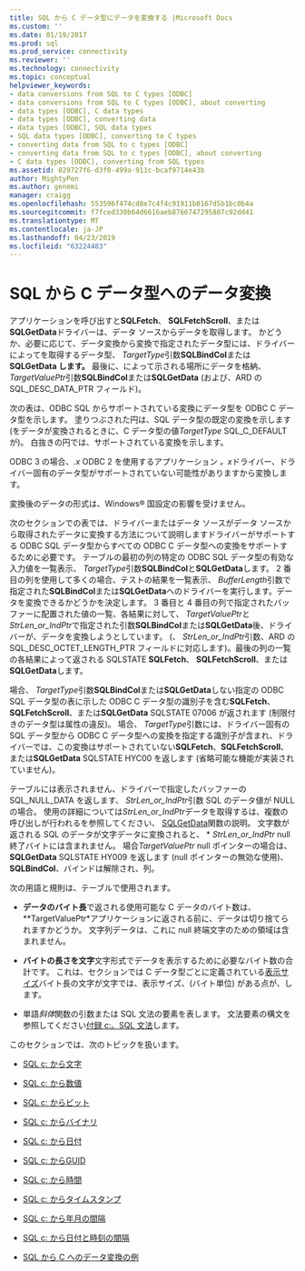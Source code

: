 ```yaml
---
title: SQL から C データ型にデータを変換する |Microsoft Docs
ms.custom: ''
ms.date: 01/19/2017
ms.prod: sql
ms.prod_service: connectivity
ms.reviewer: ''
ms.technology: connectivity
ms.topic: conceptual
helpviewer_keywords:
- data conversions from SQL to C types [ODBC]
- data conversions from SQL to C types [ODBC], about converting
- data types [ODBC], C data types
- data types [ODBC], converting data
- data types [ODBC], SQL data types
- SQL data types [ODBC], converting to C types
- converting data from SQL to c types [ODBC]
- converting data from SQL to c types [ODBC], about converting
- C data types [ODBC], converting from SQL types
ms.assetid: 029727f6-d3f0-499a-911c-bcaf9714e43b
author: MightyPen
ms.author: genemi
manager: craigg
ms.openlocfilehash: 553596f474cd8e7c4f4c91911b0167d5b1bc0b4a
ms.sourcegitcommit: f7fced330b64d6616aeb8766747295807c92dd41
ms.translationtype: MT
ms.contentlocale: ja-JP
ms.lasthandoff: 04/23/2019
ms.locfileid: "63224483"
---
```

# <a name="converting-data-from-sql-to-c-data-types"></a>SQL から C データ型へのデータ変換
アプリケーションを呼び出すと**SQLFetch**、 **SQLFetchScroll**、または**SQLGetData**ドライバーは、データ ソースからデータを取得します。 かどうか、必要に応じて、データ変換から変換で指定されたデータ型には、ドライバーによってを取得するデータ型、 *TargetType*引数**SQLBindCol**または**SQLGetData します。** 最後に、によって示される場所にデータを格納、 *TargetValuePtr*引数**SQLBindCol**または**SQLGetData** (および、ARD の SQL_DESC_DATA_PTR フィールド)。  
  
 次の表は、ODBC SQL からサポートされている変換にデータ型を ODBC C データ型を示します。 塗りつぶされた円は、SQL データ型の既定の変換を示します (をデータが変換されるときに、C データ型の値*TargetType* SQL_C_DEFAULT が)。 白抜きの円では、サポートされている変換を示します。  
  
 ODBC 3 の場合、*.x* ODBC 2 を使用するアプリケーション *。x*ドライバー、ドライバー固有のデータ型がサポートされていない可能性がありますから変換します。  
  
 変換後のデータの形式は、Windows® 国設定の影響を受けません。  
  
 次のセクションでの表では、ドライバーまたはデータ ソースがデータ ソースから取得されたデータに変換する方法について説明しますドライバーがサポートする ODBC SQL データ型からすべての ODBC C データ型への変換をサポートするために必要です。 テーブルの最初の列の特定の ODBC SQL データ型の有効な入力値を一覧表示、 *TargetType*引数**SQLBindCol**と**SQLGetData**します。 2 番目の列を使用して多くの場合、テストの結果を一覧表示、 *BufferLength*引数で指定された**SQLBindCol**または**SQLGetData**へのドライバーを実行します。データを変換できるかどうかを決定します。 3 番目と 4 番目の列で指定されたバッファーに配置された値の一覧、各結果に対して、 *TargetValuePtr*と*StrLen_or_IndPtr*で指定された引数**SQLBindCol**または**SQLGetData**後、ドライバーが、データを変換しようとしています。 (、 *StrLen_or_IndPtr*引数、ARD の SQL_DESC_OCTET_LENGTH_PTR フィールドに対応します)。最後の列の一覧の各結果によって返される SQLSTATE **SQLFetch**、 **SQLFetchScroll**、または**SQLGetData**します。  
  
 場合、 *TargetType*引数**SQLBindCol**または**SQLGetData**しない指定の ODBC SQL データ型の表に示した ODBC C データ型の識別子を含む**SQLFetch**、 **SQLFetchScroll**、または**SQLGetData** SQLSTATE 07006 が返されます (制限付きのデータ型は属性の違反)。 場合、 *TargetType*引数には、ドライバー固有の SQL データ型から ODBC C データ型への変換を指定する識別子が含まれ、ドライバーでは、この変換はサポートされていない**SQLFetch**、**SQLFetchScroll**、または**SQLGetData** SQLSTATE HYC00 を返します (省略可能な機能が実装されていません)。  
  
 テーブルには表示されません、ドライバーで指定したバッファーの SQL_NULL_DATA を返します、 *StrLen_or_IndPtr*引数 SQL のデータ値が NULL の場合。 使用の詳細については*StrLen_or_IndPtr*データを取得するは、複数の呼び出しが行われるを参照してください、 [SQLGetData](../../../odbc/reference/syntax/sqlgetdata-function.md)関数の説明。 文字数が返される SQL のデータが文字データに変換されると、 \* *StrLen_or_IndPtr* null 終了バイトには含まれません。 場合*TargetValuePtr* null ポインターの場合は、 **SQLGetData** SQLSTATE HY009 を返します (null ポインターの無効な使用)、 **SQLBindCol**、バインドは解除され、列。  
  
 次の用語と規則は、テーブルで使用されます。  
  
-   **データのバイト長**で返される使用可能な C データのバイト数は、**TargetValuePtr*アプリケーションに返される前に、データは切り捨てられますかどうか。 文字列データは、これに null 終端文字のための領域は含まれません。  
  
-   **バイトの長さを文字**文字形式でデータを表示するために必要なバイト数の合計です。 これは、セクションでは C データ型ごとに定義されている[表示サイズ](../../../odbc/reference/appendixes/display-size.md)バイト長の文字が文字では、表示サイズ、(バイト単位) がある点が、します。  
  
-   単語*斜体*関数の引数または SQL 文法の要素を表します。 文法要素の構文を参照してください[付録 c:。SQL 文法](../../../odbc/reference/appendixes/appendix-c-sql-grammar.md)します。  
  
 このセクションでは、次のトピックを扱います。  
  
-   [SQL c: から文字](../../../odbc/reference/appendixes/sql-to-c-character.md)  
  
-   [SQL c: から数値](../../../odbc/reference/appendixes/sql-to-c-numeric.md)  
  
-   [SQL c: からビット](../../../odbc/reference/appendixes/sql-to-c-bit.md)  
  
-   [SQL c: からバイナリ](../../../odbc/reference/appendixes/sql-to-c-binary.md)  
  
-   [SQL c: から日付](../../../odbc/reference/appendixes/sql-to-c-date.md)  
  
-   [SQL c: からGUID](../../../odbc/reference/appendixes/sql-to-c-guid.md)  
  
-   [SQL c: から時間](../../../odbc/reference/appendixes/sql-to-c-time.md)  
  
-   [SQL c: からタイムスタンプ](../../../odbc/reference/appendixes/sql-to-c-timestamp.md)  
  
-   [SQL c: から年月の間隔](../../../odbc/reference/appendixes/sql-to-c-year-month-intervals.md)  
  
-   [SQL c: から日付と時刻の間隔](../../../odbc/reference/appendixes/sql-to-c-day-time-intervals.md)  
  
-   [SQL から C へのデータ変換の例](../../../odbc/reference/appendixes/sql-to-c-data-conversion-examples.md)
